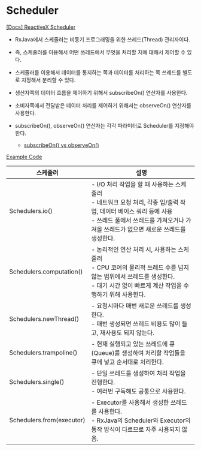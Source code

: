 
# Scheduler

[[Docs] ReactiveX Scheduler](https://reactivex.io/documentation/scheduler.html)

- RxJava에서 스케줄러는 비동기 프로그래밍을 위한 쓰레드(Thread) 관리자이다.
- 즉, 스케줄러를 이용해서 어떤 쓰레드에서 무엇을 처리할 지에 대해서 제어할 수 있다.
- 스케줄러를 이용해서 데이터를 통지하는 쪽과 데이터를 처리하는 쪽 쓰레드를 별도로 지정해서 분리할 수 있다.


- 생산자쪽의 데이터 흐름을 제어하기 위해서 subscribeOn() 연산자를 사용한다.
- 소비자쪽에서 전달받은 데이터 처리를 제어하기 위해서는 observeOn() 연산자를 사용한다.
- subscribeOn(), observeOn() 연산자는 각각 파라미터로 Scheduler를 지정해야 한다.
  - [subscribeOn() vs observeOn()](7_1-subscribeon_observeon.md)

[Example Code](../src/main/java/me/zeroest/rxjava/scheduler)

| 스케줄러                  | 설명                                                         |
| ------------------------- | ------------------------------------------------------------ |
| Schedulers.io()           | - I/O 처리 작업을 할 때 사용하는 스케줄러<br />- 네트워크 요청 처리, 각종 입/출력 작업, 데이터 베이스 쿼리 등에 사용<br />- 쓰레드 풀에서 쓰레드를 가져오거나 가져올 쓰레드가 없으면 새로운 쓰레드를 생성한다. |
| Schedulers.computation()  | - 논리적인 연산 처리 시, 사용하는 스케줄러<br />- CPU 코어의 물리적 쓰레드 수를 넘지 않는 범위에서 쓰레드를 생성한다.<br />- 대기 시간 없이 빠르게 계산 작업을 수행하기 위해 사용한다. |
| Schedulers.newThread()    | - 요청시마다 매번 새로운 쓰레드를 생성한다.<br />- 매번 생성되면 쓰레드 비용도 많이 들고, 재사용도 되지 않는다. |
| Schedulers.trampoline()   | - 현재 실행되고 있는 쓰레드에 큐(Queue)를 생성하여 처리할 작업들을 큐에 넣고 순서대로 처리한다. |
| Schedulers.single()       | - 단일 쓰레드를 생성하여 처리 작업을 진행한다.<br />- 여러번 구독해도 공통으로 사용한다. |
| Schedulers.from(executor) | - Executor를 사용해서 생성한 쓰레드를 사용한다.<br />- RxJava의 Scheduler와 Executor의 동작 방식이 다르므로 자주 사용되지 않음. |
